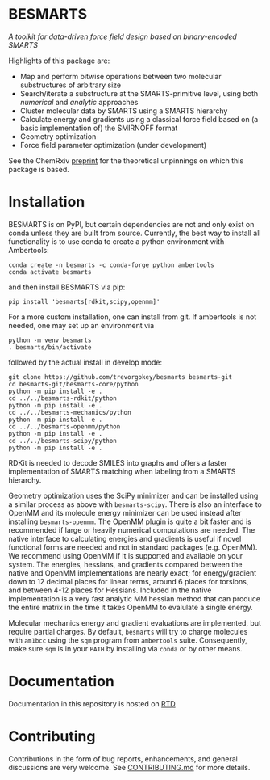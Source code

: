 
# BESMARTS

*A toolkit for data-driven force field design based on binary-encoded SMARTS*

Highlights of this package are:

* Map and perform bitwise operations between two molecular substructures of
  arbitrary size
* Search/iterate a substructure at the SMARTS-primitive level, using both
  _numerical_ and _analytic_ approaches
* Cluster molecular data by SMARTS using a SMARTS hierarchy
* Calculate energy and gradients using a classical force field based on (a
  basic implementation of) the SMIRNOFF format
* Geometry optimization
* Force field parameter optimization (under development)

See the ChemRxiv [preprint](https://doi.org/10.26434/chemrxiv-2023-v969f-v3)
for the theoretical unpinnings on which this package is based.

# Installation

BESMARTS is on PyPI, but certain dependencies are not and only exist on conda
unless they are built from source. Currently, the best way to install all
functionality is to use conda to create a python environment with Ambertools:
```
conda create -n besmarts -c conda-forge python ambertools 
conda activate besmarts
```

and then install BESMARTS via pip:

```
pip install 'besmarts[rdkit,scipy,openmm]'
```

For a more custom installation, one can install from git. If ambertools is not
needed, one may set up an environment via
```
python -m venv besmarts
. besmarts/bin/activate

```

followed by the actual install in develop mode:

```
git clone https://github.com/trevorgokey/besmarts besmarts-git
cd besmarts-git/besmarts-core/python
python -m pip install -e .
cd ../../besmarts-rdkit/python
python -m pip install -e .
cd ../../besmarts-mechanics/python
python -m pip install -e .
cd ../../besmarts-openmm/python
python -m pip install -e .
cd ../../besmarts-scipy/python
python -m pip install -e .
```

RDKit is needed to decode SMILES into graphs and offers a faster implementation
of SMARTS matching when labeling from a SMARTS hierarchy.

Geometry optimization uses the SciPy minimizer and can be installed using
a similar process as above with `besmarts-scipy`. There is also an
interface to OpenMM and its molecule energy minimizer can be used instead after installing
`besmarts-openmm`. The OpenMM plugin is quite a bit faster and is recommended
if large or heavily numerical computations are needed. The native interface
to calculating energies and gradients is useful if novel functional forms are
needed and not in standard packages (e.g. OpenMM). We recommend using OpenMM if
it is supported and available on your system. The energies, hessians, and
gradients compared between the native and OpenMM implementations are nearly
exact; for energy/gradient down to 12 decimal places for linear terms, around 6
places for torsions, and between 4-12 places for Hessians. Included in the native
implementation is a very fast analytic MM hessian method that can produce the
entire matrix in the time it takes OpenMM to evalulate a single energy.

Molecular mechanics energy and gradient evaluations are implemented, but
require partial charges. By default, `besmarts` will try to charge molecules
with `am1bcc` using the `sqm` program from `ambertools` suite. Consequently,
make sure `sqm` is in your `PATH` by installing via `conda` or by other means.

# Documentation

Documentation in this repository is hosted on [RTD](https://besmarts.readthedocs.io)

# Contributing

Contributions in the form of bug reports, enhancements, and general discussions
are very welcome. See
[CONTRIBUTING.md](https://github.com/trevorgokey/besmarts/blob/main/CONTRIBUTING.md) for
more details.

